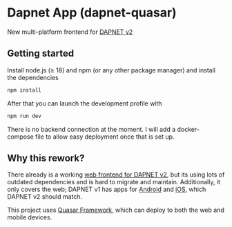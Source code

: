 # Dapnet App (dapnet-quasar)

New multi-platform frontend for [DAPNET v2](https://github.com/dapnet-core)

## Getting started
Install node.js (≥ 18) and npm (or any other package manager) and install the dependencies
```bash
npm install
```

After that you can launch the development profile with
```bash
npm run dev
```

There is no backend connection at the moment. I will add a docker-compose file to allow easy deployment once that is set up.

## Why this rework?
There already is a working [web frontend for DAPNET v2](https://github.com/dapnet-core/web/tree/vuetify), but its using lots of outdated dependencies and is hard to migrate and maintain. Additionally, it only covers the web; DAPNET v1 has apps for [Android](https://github.com/DecentralizedAmateurPagingNetwork/DAPNETApp) and [iOS](https://apps.apple.com/ca/app/dapnet/id1638627303), which DAPNET v2 should match.

This project uses [Quasar Framework](https://quasar.dev/introduction-to-quasar), which can deploy to both the web and mobile devices.
